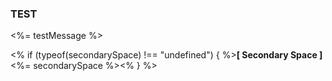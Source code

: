 ### TEST 
<%= testMessage %>

<% if (typeof(secondarySpace) !== "undefined") { %>**[ Secondary Space ]** <%= secondarySpace %><% } %>
